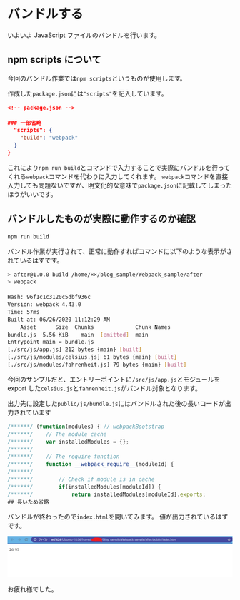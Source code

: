 # バンドルする

いよいよ JavaScript ファイルのバンドルを行います。

## npm scripts について

今回のバンドル作業では`npm scripts`というものが使用します。

作成した`package.json`には`"scripts"`を記入しています。

```json
<!-- package.json -->

### 一部省略
  "scripts": {
    "build": "webpack"
  }
}

```

これにより`npm run build`とコマンドで入力することで実際にバンドルを行ってくれる`webpack`コマンドを代わりに入力してくれます。
`webpack`コマンドを直接入力しても問題ないですが、明文化的な意味で`package.json`に記載してしまったほうがいいです。

## バンドルしたものが実際に動作するのか確認

```bash
npm run build
```

バンドル作業が実行されて、正常に動作すればコマンドに以下のような表示がされているはずです。

```bash
> after@1.0.0 build /home/××/blog_sample/Webpack_sample/after
> webpack

Hash: 96f1c1c3120c5dbf936c
Version: webpack 4.43.0
Time: 57ms
Built at: 06/26/2020 11:12:29 AM
    Asset      Size  Chunks             Chunk Names
bundle.js  5.56 KiB    main  [emitted]  main
Entrypoint main = bundle.js
[./src/js/app.js] 212 bytes {main} [built]
[./src/js/modules/celsius.js] 61 bytes {main} [built]
[./src/js/modules/fahrenheit.js] 79 bytes {main} [built]
```

今回のサンプルだと、エントリーポイントに`/src/js/app.js`とモジュールを export した`celsius.js`と`fahrenheit.js`がバンドル対象となります。

出力先に設定した`public/js/bundle.js`にはバンドルされた後の長いコードが出力されています

```js
/******/ (function(modules) { // webpackBootstrap
/******/ 	// The module cache
/******/ 	var installedModules = {};
/******/
/******/ 	// The require function
/******/ 	function __webpack_require__(moduleId) {
/******/
/******/ 		// Check if module is in cache
/******/ 		if(installedModules[moduleId]) {
/******/ 			return installedModules[moduleId].exports;
## 長いため省略
```

バンドルが終わったので`index.html`を開いてみます。
値が出力されているはずです。

![代替テキスト](./_images/bundled.png)

お疲れ様でした。
